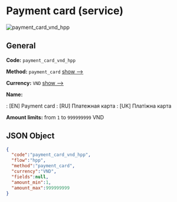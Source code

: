 
# Payment card (service) 
![payment_card_vnd_hpp](https://static.openfintech.io/payment_methods/payment_card_vnd_hpp/logo.svg?w=400&c=v0.59.26#w200)  

## General 
 
**Code:** `payment_card_vnd_hpp` 
 
**Method:** `payment_card` 
 [show -->](/payment-methods/payment_card/) 
 
**Currency:** `VND` [show -->](/currencies/VND/) 
 
**Name:** 
 
:	[EN] Payment card 
:	[RU] Платежная карта 
:	[UK] Платіжна карта 
 
**Amount limits:** from `1` to `999999999` VND 

## JSON Object 

```json
{
  "code":"payment_card_vnd_hpp",
  "flow":"hpp",
  "method":"payment_card",
  "currency":"VND",
  "fields":null,
  "amount_min":1,
  "amount_max":999999999
}
```  
